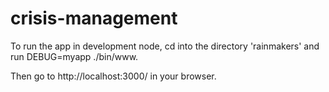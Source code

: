 # crisis-management

To run the app in development node, cd into the directory 'rainmakers' and run DEBUG=myapp ./bin/www.

Then go to http://localhost:3000/ in your browser. 

